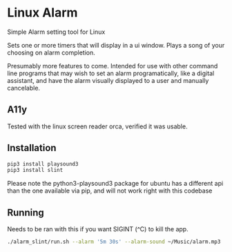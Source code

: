 # Linux Alarm

Simple Alarm setting tool for Linux

Sets one or more timers that will display in a ui window. Plays a song of your choosing on alarm completion.

Presumably more features to come. Intended for use with other command line
programs that may wish to set an alarm programatically, like a digital
assistant, and have the alarm visually displayed to a user and manually
cancelable.

## A11y

Tested with the linux screen reader orca, verified it was usable.

## Installation

```bash
pip3 install playsound3
pip3 install slint
```

Please note the python3-playsound3 package for ubuntu has
a different api than the one available via pip, and will
not work right with this codebase

## Running

Needs to be ran with this if you want SIGINT (^C) to kill the app.

```bash
./alarm_slint/run.sh --alarm '5m 30s' --alarm-sound ~/Music/alarm.mp3
```
